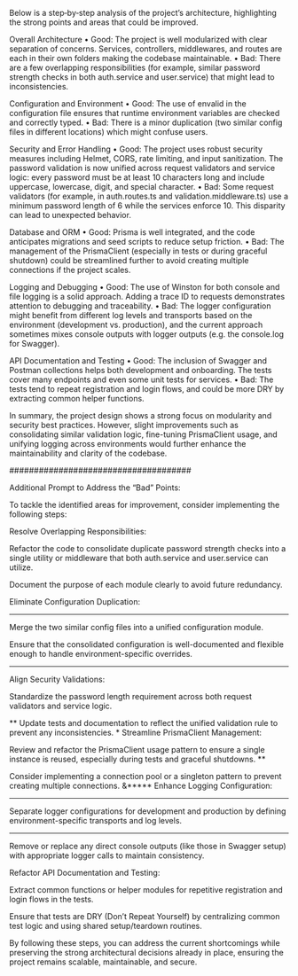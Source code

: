 Below is a step‐by‐step analysis of the project’s architecture, highlighting the strong points and areas that could be improved.

Overall Architecture
• Good: The project is well modularized with clear separation of concerns. Services, controllers, middlewares, and routes are each in their own folders making the codebase maintainable.
• Bad: There are a few overlapping responsibilities (for example, similar password strength checks in both auth.service and user.service) that might lead to inconsistencies.

Configuration and Environment
• Good: The use of envalid in the configuration file ensures that runtime environment variables are checked and correctly typed.
• Bad: There is a minor duplication (two similar config files in different locations) which might confuse users.

Security and Error Handling
• Good: The project uses robust security measures including Helmet, CORS, rate limiting, and input sanitization. The password validation is now unified across request validators and service logic: every password must be at least 10 characters long and include uppercase, lowercase, digit, and special character.
• Bad: Some request validators (for example, in auth.routes.ts and validation.middleware.ts) use a minimum password length of 6 while the services enforce 10. This disparity can lead to unexpected behavior.

Database and ORM
• Good: Prisma is well integrated, and the code anticipates migrations and seed scripts to reduce setup friction.
• Bad: The management of the PrismaClient (especially in tests or during graceful shutdown) could be streamlined further to avoid creating multiple connections if the project scales.

Logging and Debugging
• Good: The use of Winston for both console and file logging is a solid approach. Adding a trace ID to requests demonstrates attention to debugging and traceability.
• Bad: The logger configuration might benefit from different log levels and transports based on the environment (development vs. production), and the current approach sometimes mixes console outputs with logger outputs (e.g. the console.log for Swagger).

API Documentation and Testing
• Good: The inclusion of Swagger and Postman collections helps both development and onboarding. The tests cover many endpoints and even some unit tests for services.
• Bad: The tests tend to repeat registration and login flows, and could be more DRY by extracting common helper functions.

In summary, the project design shows a strong focus on modularity and security best practices. However, slight improvements such as consolidating similar validation logic, fine-tuning PrismaClient usage, and unifying logging across environments would further enhance the maintainability and clarity of the codebase.


#####################################


Additional Prompt to Address the “Bad” Points:

To tackle the identified areas for improvement, consider implementing the following steps:

Resolve Overlapping Responsibilities:

Refactor the code to consolidate duplicate password strength checks into a single utility or middleware that both auth.service and user.service can utilize.

Document the purpose of each module clearly to avoid future redundancy.

Eliminate Configuration Duplication:

*****
Merge the two similar config files into a unified configuration module.

Ensure that the consolidated configuration is well-documented and flexible enough to handle environment-specific overrides.


***
Align Security Validations:

Standardize the password length requirement across both request validators and service logic.


**
Update tests and documentation to reflect the unified validation rule to prevent any inconsistencies.
*
Streamline PrismaClient Management:

Review and refactor the PrismaClient usage pattern to ensure a single instance is reused, especially during tests and graceful shutdowns.
**

Consider implementing a connection pool or a singleton pattern to prevent creating multiple connections.
&*****
Enhance Logging Configuration:
***
Separate logger configurations for development and production by defining environment-specific transports and log levels.
***
Remove or replace any direct console outputs (like those in Swagger setup) with appropriate logger calls to maintain consistency.

Refactor API Documentation and Testing:

Extract common functions or helper modules for repetitive registration and login flows in the tests.

Ensure that tests are DRY (Don’t Repeat Yourself) by centralizing common test logic and using shared setup/teardown routines.

By following these steps, you can address the current shortcomings while preserving the strong architectural decisions already in place, ensuring the project remains scalable, maintainable, and secure.